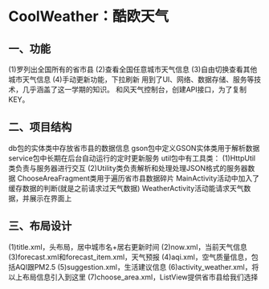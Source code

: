 # **CoolWeather：酷欧天气**

## **一、功能**

(1)罗列出全国所有的省市县
(2)查看全国任意城市天气信息
(3)自由切换查看其他城市天气信息
(4)手动更新功能，下拉刷新
用到了UI、网络、数据存储、服务等技术，几乎涵盖了这一学期的知识。
和风天气控制台，创建API接口，为了复制KEY。

## **二、项目结构**

db包的实体类中存放省市县的数据信息
gson包中定义GSON实体类用于解析数据
service包中长期在后台自动运行的定时更新服务
util包中有工具类：
(1)HttpUtil类负责与服务器进行交互
(2)Utility类负责解析和处理处理JSON格式的服务器数据
ChooseAreaFragment类用于遍历省市县数据碎片
MainActivity活动中加入了缓存数据的判断(就是之前请求过天气数据)
WeatherActivity活动能请求天气数据，并展示在界面上

## **三、布局设计**

(1)title.xml，头布局，居中城市名+居右更新时间
(2)now.xml，当前天气信息
(3)forecast.xml和forecast_item.xml，天气预报
(4)aqi.xml，空气质量信息，包括AQI跟PM2.5
(5)suggestion.xml，生活建议信息
(6)activity_weather.xml，将以上布局信息引入到这里
(7)choose_area.xml，ListView提供省市县给我们选择